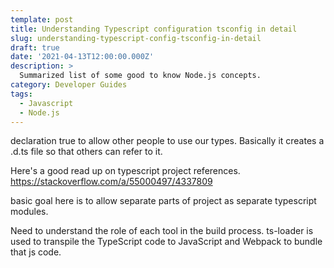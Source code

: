 ```yaml
---
template: post
title: Understanding Typescript configuration tsconfig in detail
slug: understanding-typescript-config-tsconfig-in-detail
draft: true
date: '2021-04-13T12:00:00.000Z'
description: >
  Summarized list of some good to know Node.js concepts.
category: Developer Guides
tags:
  - Javascript
  - Node.js
---
```


declaration true to allow other people to use our types. Basically it creates a .d.ts file so that others can refer to it.

Here's a good read up on typescript project references.
https://stackoverflow.com/a/55000497/4337809

basic goal here is to allow separate parts of project as separate typescript modules.

Need to understand the role of each tool in the build process.
ts-loader is used to transpile the TypeScript code to JavaScript and Webpack to bundle that js code.
